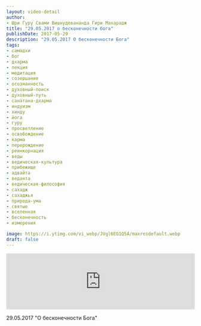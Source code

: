 ```yaml
---
layout: video-detail
author:
- Шри Гуру Свами Вишнудевананда Гири Махарадж
title: "29.05.2017 о бесконечности бога"
publishDate: 2017-05-29
description: "29.05.2017 О бесконечности Бога"
tags: 
- самадхи
- бог
- дхарма
- лекция
- медитация
- созерцание
- осознанность
- духовный-поиск
- духовный-путь
- санатана-дхарма
- индуизм
- хинду
- йога
- гуру
- просветление
- освобождение
- карма
- перерождение
- реинкорнация
- веды
- ведическая-культура
- прибежище
- адвайта
- веданта
- ведическая-философия
- сахадж
- сахаджья
- природа-ума
- святые
- вселенная
- бесконечность
- измерения

image: https://i.ytimg.com/vi_webp/JVgl6EG1Q5A/maxresdefault.webp
draft: false
---
```


<iframe width="100%" src="https://www.youtube.com/embed/JVgl6EG1Q5A" frameborder="0" allowfullscreen=""></iframe> 

 29.05.2017 "О бесконечности Бога"

  

 
